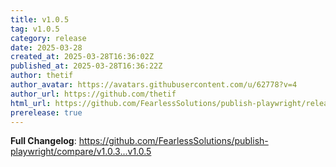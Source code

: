 ```yaml
---
title: v1.0.5
tag: v1.0.5
category: release
date: 2025-03-28
created_at: 2025-03-28T16:36:02Z
published_at: 2025-03-28T16:36:22Z
author: thetif
author_avatar: https://avatars.githubusercontent.com/u/62778?v=4
author_url: https://github.com/thetif
html_url: https://github.com/FearlessSolutions/publish-playwright/releases/tag/v1.0.5
prerelease: true
---
```


**Full Changelog**: https://github.com/FearlessSolutions/publish-playwright/compare/v1.0.3...v1.0.5
